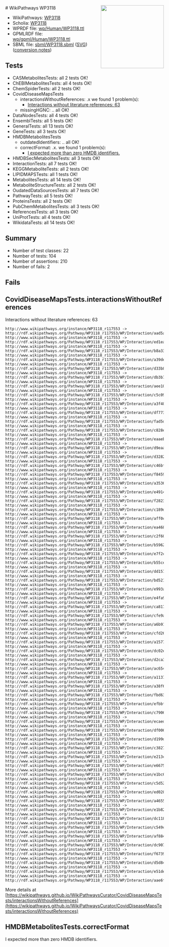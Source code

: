 <img style="float: right; width: 200px" src="../logo.png" />
# WikiPathways WP3118

* WikiPathways: [WP3118](https://identifiers.org/wikipathways:WP3118)
* Scholia: [WP3118](https://scholia.toolforge.org/wikipathways/WP3118)
* WPRDF file: [wp/Human/WP3118.ttl](../wp/Human/WP3118.ttl)
* GPMLRDF file: [wp/gpml/Human/WP3118.ttl](../wp/gpml/Human/WP3118.ttl)
* SBML file: [sbml/WP3118.sbml](../sbml/WP3118.sbml) ([SVG](../sbml/WP3118.svg)) ([conversion notes](../sbml/WP3118.txt))

## Tests
* CASMetabolitesTests: all 2 tests OK!
* ChEBIMetabolitesTests: all 4 tests OK!
* ChemSpiderTests: all 2 tests OK!
* CovidDiseaseMapsTests
    * interactionsWithoutReferences: .x we found 1 problem(s):
        * [Interactions without literature references: 63](#9701cd7f)
    * missingHGNC: .. all OK!
* DataNodesTests: all 4 tests OK!
* EnsemblTests: all 5 tests OK!
* GeneralTests: all 13 tests OK!
* GeneTests: all 3 tests OK!
* HMDBMetabolitesTests
    * outdatedIdentifiers: .. all OK!
    * correctFormat: .x. we found 1 problem(s):
        * [I expected more than zero HMDB identifiers.](#ad154c1e)
* HMDBSecMetabolitesTests: all 3 tests OK!
* InteractionTests: all 7 tests OK!
* KEGGMetaboliteTests: all 2 tests OK!
* LIPIDMAPSTests: all 1 tests OK!
* MetabolitesTests: all 14 tests OK!
* MetaboliteStructureTests: all 2 tests OK!
* OudatedDataSourcesTests: all 7 tests OK!
* PathwayTests: all 5 tests OK!
* ProteinsTests: all 2 tests OK!
* PubChemMetabolitesTests: all 3 tests OK!
* ReferencesTests: all 3 tests OK!
* UniProtTests: all 4 tests OK!
* WikidataTests: all 14 tests OK!


## Summary

* Number of test classes: 22
* Number of tests: 104
* Number of assertions: 210
* Number of fails: 2

## Fails

<a name="9701cd7f" />

## CovidDiseaseMapsTests.interactionsWithoutReferences

Interactions without literature references: 63
```
http://www.wikipathways.org/instance/WP3118_r117553 -> http://rdf.wikipathways.org/Pathway/WP3118_r117553/WP/Interaction/aad5a
http://www.wikipathways.org/instance/WP3118_r117553 -> http://rdf.wikipathways.org/Pathway/WP3118_r117553/WP/Interaction/ed1ea
http://www.wikipathways.org/instance/WP3118_r117553 -> http://rdf.wikipathways.org/Pathway/WP3118_r117553/WP/Interaction/b8a33
http://www.wikipathways.org/instance/WP3118_r117553 -> http://rdf.wikipathways.org/Pathway/WP3118_r117553/WP/Interaction/a39de
http://www.wikipathways.org/instance/WP3118_r117553 -> http://rdf.wikipathways.org/Pathway/WP3118_r117553/WP/Interaction/d33b8
http://www.wikipathways.org/instance/WP3118_r117553 -> http://rdf.wikipathways.org/Pathway/WP3118_r117553/WP/Interaction/db3b7
http://www.wikipathways.org/instance/WP3118_r117553 -> http://rdf.wikipathways.org/Pathway/WP3118_r117553/WP/Interaction/aee10
http://www.wikipathways.org/instance/WP3118_r117553 -> http://rdf.wikipathways.org/Pathway/WP3118_r117553/WP/Interaction/c5c09
http://www.wikipathways.org/instance/WP3118_r117553 -> http://rdf.wikipathways.org/Pathway/WP3118_r117553/WP/Interaction/a3f40
http://www.wikipathways.org/instance/WP3118_r117553 -> http://rdf.wikipathways.org/Pathway/WP3118_r117553/WP/Interaction/df773
http://www.wikipathways.org/instance/WP3118_r117553 -> http://rdf.wikipathways.org/Pathway/WP3118_r117553/WP/Interaction/fad5d
http://www.wikipathways.org/instance/WP3118_r117553 -> http://rdf.wikipathways.org/Pathway/WP3118_r117553/WP/Interaction/c828e
http://www.wikipathways.org/instance/WP3118_r117553 -> http://rdf.wikipathways.org/Pathway/WP3118_r117553/WP/Interaction/eaaeb
http://www.wikipathways.org/instance/WP3118_r117553 -> http://rdf.wikipathways.org/Pathway/WP3118_r117553/WP/Interaction/d9eaa
http://www.wikipathways.org/instance/WP3118_r117553 -> http://rdf.wikipathways.org/Pathway/WP3118_r117553/WP/Interaction/d3282
http://www.wikipathways.org/instance/WP3118_r117553 -> http://rdf.wikipathways.org/Pathway/WP3118_r117553/WP/Interaction/c46bf
http://www.wikipathways.org/instance/WP3118_r117553 -> http://rdf.wikipathways.org/Pathway/WP3118_r117553/WP/Interaction/f8459
http://www.wikipathways.org/instance/WP3118_r117553 -> http://rdf.wikipathways.org/Pathway/WP3118_r117553/WP/Interaction/a3536
http://www.wikipathways.org/instance/WP3118_r117553 -> http://rdf.wikipathways.org/Pathway/WP3118_r117553/WP/Interaction/e4914
http://www.wikipathways.org/instance/WP3118_r117553 -> http://rdf.wikipathways.org/Pathway/WP3118_r117553/WP/Interaction/f2823
http://www.wikipathways.org/instance/WP3118_r117553 -> http://rdf.wikipathways.org/Pathway/WP3118_r117553/WP/Interaction/c189d
http://www.wikipathways.org/instance/WP3118_r117553 -> http://rdf.wikipathways.org/Pathway/WP3118_r117553/WP/Interaction/aff0c
http://www.wikipathways.org/instance/WP3118_r117553 -> http://rdf.wikipathways.org/Pathway/WP3118_r117553/WP/Interaction/ea468
http://www.wikipathways.org/instance/WP3118_r117553 -> http://rdf.wikipathways.org/Pathway/WP3118_r117553/WP/Interaction/c2f60
http://www.wikipathways.org/instance/WP3118_r117553 -> http://rdf.wikipathways.org/Pathway/WP3118_r117553/WP/Interaction/b5962
http://www.wikipathways.org/instance/WP3118_r117553 -> http://rdf.wikipathways.org/Pathway/WP3118_r117553/WP/Interaction/e7f2c
http://www.wikipathways.org/instance/WP3118_r117553 -> http://rdf.wikipathways.org/Pathway/WP3118_r117553/WP/Interaction/b55ce
http://www.wikipathways.org/instance/WP3118_r117553 -> http://rdf.wikipathways.org/Pathway/WP3118_r117553/WP/Interaction/dd157
http://www.wikipathways.org/instance/WP3118_r117553 -> http://rdf.wikipathways.org/Pathway/WP3118_r117553/WP/Interaction/bd521
http://www.wikipathways.org/instance/WP3118_r117553 -> http://rdf.wikipathways.org/Pathway/WP3118_r117553/WP/Interaction/e993a
http://www.wikipathways.org/instance/WP3118_r117553 -> http://rdf.wikipathways.org/Pathway/WP3118_r117553/WP/Interaction/e4fa9
http://www.wikipathways.org/instance/WP3118_r117553 -> http://rdf.wikipathways.org/Pathway/WP3118_r117553/WP/Interaction/ca817
http://www.wikipathways.org/instance/WP3118_r117553 -> http://rdf.wikipathways.org/Pathway/WP3118_r117553/WP/Interaction/cfe9a
http://www.wikipathways.org/instance/WP3118_r117553 -> http://rdf.wikipathways.org/Pathway/WP3118_r117553/WP/Interaction/a6b91
http://www.wikipathways.org/instance/WP3118_r117553 -> http://rdf.wikipathways.org/Pathway/WP3118_r117553/WP/Interaction/cfd26
http://www.wikipathways.org/instance/WP3118_r117553 -> http://rdf.wikipathways.org/Pathway/WP3118_r117553/WP/Interaction/a1577
http://www.wikipathways.org/instance/WP3118_r117553 -> http://rdf.wikipathways.org/Pathway/WP3118_r117553/WP/Interaction/dc02e
http://www.wikipathways.org/instance/WP3118_r117553 -> http://rdf.wikipathways.org/Pathway/WP3118_r117553/WP/Interaction/d2ca3
http://www.wikipathways.org/instance/WP3118_r117553 -> http://rdf.wikipathways.org/Pathway/WP3118_r117553/WP/Interaction/ac654
http://www.wikipathways.org/instance/WP3118_r117553 -> http://rdf.wikipathways.org/Pathway/WP3118_r117553/WP/Interaction/a1137
http://www.wikipathways.org/instance/WP3118_r117553 -> http://rdf.wikipathways.org/Pathway/WP3118_r117553/WP/Interaction/a38f6
http://www.wikipathways.org/instance/WP3118_r117553 -> http://rdf.wikipathways.org/Pathway/WP3118_r117553/WP/Interaction/fbd63
http://www.wikipathways.org/instance/WP3118_r117553 -> http://rdf.wikipathways.org/Pathway/WP3118_r117553/WP/Interaction/efbbf
http://www.wikipathways.org/instance/WP3118_r117553 -> http://rdf.wikipathways.org/Pathway/WP3118_r117553/WP/Interaction/c7906
http://www.wikipathways.org/instance/WP3118_r117553 -> http://rdf.wikipathways.org/Pathway/WP3118_r117553/WP/Interaction/ecaed
http://www.wikipathways.org/instance/WP3118_r117553 -> http://rdf.wikipathways.org/Pathway/WP3118_r117553/WP/Interaction/df006
http://www.wikipathways.org/instance/WP3118_r117553 -> http://rdf.wikipathways.org/Pathway/WP3118_r117553/WP/Interaction/d199d
http://www.wikipathways.org/instance/WP3118_r117553 -> http://rdf.wikipathways.org/Pathway/WP3118_r117553/WP/Interaction/c3827
http://www.wikipathways.org/instance/WP3118_r117553 -> http://rdf.wikipathways.org/Pathway/WP3118_r117553/WP/Interaction/e213c
http://www.wikipathways.org/instance/WP3118_r117553 -> http://rdf.wikipathways.org/Pathway/WP3118_r117553/WP/Interaction/e6675
http://www.wikipathways.org/instance/WP3118_r117553 -> http://rdf.wikipathways.org/Pathway/WP3118_r117553/WP/Interaction/e1bc6
http://www.wikipathways.org/instance/WP3118_r117553 -> http://rdf.wikipathways.org/Pathway/WP3118_r117553/WP/Interaction/c5d52
http://www.wikipathways.org/instance/WP3118_r117553 -> http://rdf.wikipathways.org/Pathway/WP3118_r117553/WP/Interaction/ed028
http://www.wikipathways.org/instance/WP3118_r117553 -> http://rdf.wikipathways.org/Pathway/WP3118_r117553/WP/Interaction/a4655
http://www.wikipathways.org/instance/WP3118_r117553 -> http://rdf.wikipathways.org/Pathway/WP3118_r117553/WP/Interaction/e1b82
http://www.wikipathways.org/instance/WP3118_r117553 -> http://rdf.wikipathways.org/Pathway/WP3118_r117553/WP/Interaction/dc118
http://www.wikipathways.org/instance/WP3118_r117553 -> http://rdf.wikipathways.org/Pathway/WP3118_r117553/WP/Interaction/c549c
http://www.wikipathways.org/instance/WP3118_r117553 -> http://rdf.wikipathways.org/Pathway/WP3118_r117553/WP/Interaction/af884
http://www.wikipathways.org/instance/WP3118_r117553 -> http://rdf.wikipathways.org/Pathway/WP3118_r117553/WP/Interaction/dc907
http://www.wikipathways.org/instance/WP3118_r117553 -> http://rdf.wikipathways.org/Pathway/WP3118_r117553/WP/Interaction/f6739
http://www.wikipathways.org/instance/WP3118_r117553 -> http://rdf.wikipathways.org/Pathway/WP3118_r117553/WP/Interaction/d5d84
http://www.wikipathways.org/instance/WP3118_r117553 -> http://rdf.wikipathways.org/Pathway/WP3118_r117553/WP/Interaction/e51de
http://www.wikipathways.org/instance/WP3118_r117553 -> http://rdf.wikipathways.org/Pathway/WP3118_r117553/WP/Interaction/aae6f
```

More details at [https://wikipathways.github.io/WikiPathwaysCurator/CovidDiseaseMapsTests/interactionsWithoutReferences](https://wikipathways.github.io/WikiPathwaysCurator/CovidDiseaseMapsTests/interactionsWithoutReferences)

<a name="ad154c1e" />

## HMDBMetabolitesTests.correctFormat

I expected more than zero HMDB identifiers.
